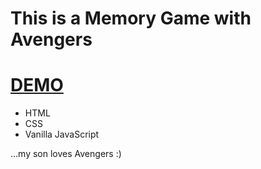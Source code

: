 # This is a Memory Game with Avengers

# [DEMO](https://alexnikrod.github.io/avengers-memogame-js/ "Avengers Assemble!")

* HTML
* CSS
* Vanilla JavaScript

...my son loves Avengers :)
